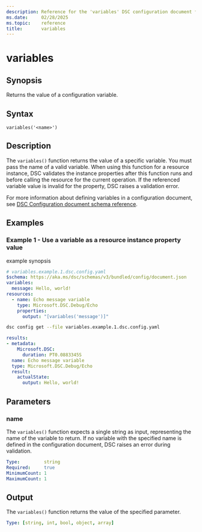 ```yaml
---
description: Reference for the 'variables' DSC configuration document function
ms.date:     02/28/2025
ms.topic:    reference
title:       variables
---
```


# variables

## Synopsis

Returns the value of a configuration variable.

## Syntax

```Syntax
variables('<name>')
```

## Description

The `variables()` function returns the value of a specific variable. You must pass the name of
a valid variable. When using this function for a resource instance, DSC validates the instance
properties after this function runs and before calling the resource for the current operation. If
the referenced variable value is invalid for the property, DSC raises a validation error.

For more information about defining variables in a configuration document, see
[DSC Configuration document schema reference][01].

## Examples

### Example 1 - Use a variable as a resource instance property value

example synopsis

```yaml
# variables.example.1.dsc.config.yaml
$schema: https://aka.ms/dsc/schemas/v3/bundled/config/document.json
variables:
  message: Hello, world!
resources:
  - name: Echo message variable
    type: Microsoft.DSC.Debug/Echo
    properties:
      output: "[variables('message')]"
```

```bash
dsc config get --file variables.example.1.dsc.config.yaml
```

```yaml
results:
- metadata:
    Microsoft.DSC:
      duration: PT0.0883345S
  name: Echo message variable
  type: Microsoft.DSC.Debug/Echo
  result:
    actualState:
      output: Hello, world!
```

## Parameters

### name

The `variables()` function expects a single string as input, representing the name of the
variable to return. If no variable with the specified name is defined in the configuration
document, DSC raises an error during validation.

```yaml
Type:         string
Required:     true
MinimumCount: 1
MaximumCount: 1
```

## Output

The `variables()` function returns the value of the specified parameter.

```yaml
Type: [string, int, bool, object, array]
```

<!-- Link reference definitions -->

[01]: ../document.md#variables
